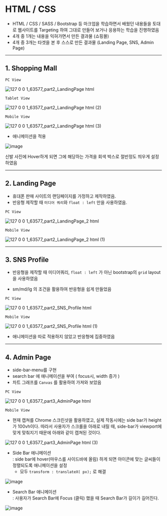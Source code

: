 # HTML / CSS 

* HTML / CSS / SASS / Bootstrap 등 마크업을 학습하면서 배웠던 내용들을 토대로 웹사이트를 Targeting 하여 그대로 만들어 보거나 응용하는 학습을 진행하였음
* 4개 중 1개는 내용을 익혀가면서 만든 결과물 (쇼핑몰)
* 4개 중 3개는 타겟을 본 후 스스로 만든 결과물 (Landing Page, SNS, Admin Page)

---
## 1. Shopping Mall

`PC View`

![127 0 0 1_63577_part2_LandingPage html](https://user-images.githubusercontent.com/63600953/136647409-d3f82e36-f2b0-4911-b743-601c424bf81b.png)

`Tablet View`

![127 0 0 1_63577_part2_LandingPage html (2)](https://user-images.githubusercontent.com/63600953/136647569-a60752ef-aadd-4c16-8f07-2a2b8f5f4fb5.png)

`Mobile View`

![127 0 0 1_63577_part2_LandingPage html (3)](https://user-images.githubusercontent.com/63600953/136647593-5099c4ef-4e1c-4e54-bc89-95d60d7ad820.png)



* 애니메이션을 적용
  
![image](https://user-images.githubusercontent.com/63600953/136647439-974e4354-1d88-4b9d-9cf3-f7a08319d333.png)

신발 사진에 Hover하게 되면 그에 해당하는 가격을 회색 박스로 절반정도 띄우게 설정하였음

---
## 2. Landing Page

* 휴대폰 판매 사이트의 랜딩페이지를 가정하고 제작하였음. 
* 반응형 제작할 때 `미디어 쿼리`와 `float : left` 만을 사용하였음. 

`PC View`

![127 0 0 1_63577_part2_LandingPage_2 html](https://user-images.githubusercontent.com/63600953/136647624-c41ac67f-c5b1-4fc7-992e-87e95d268783.png)

`Mobile View`

![127 0 0 1_63577_part2_LandingPage_2 html (1)](https://user-images.githubusercontent.com/63600953/136647675-873703a3-7a9d-4c57-97f2-e4acbaeed28b.png)



---
## 3. SNS Profile 

* 반응형을 제작할 때 미디어쿼리, `float : left` 가 아닌 bootstrap의 `grid` layout을 사용하였음


* sm/md/lg 의 조건을 활용하여 반응형을 쉽게 만들었음 


`PC View`

![127 0 0 1_63577_part2_SNS_Profile html](https://user-images.githubusercontent.com/63600953/136647471-01fefc14-fbc1-4c04-8454-934d05b3b45c.png)

`Mobile View`

![127 0 0 1_63577_part2_SNS_Profile html (1)](https://user-images.githubusercontent.com/63600953/136647746-1f90ccf3-5310-4226-b71d-a97f53aa08e1.png)


* 애니메이션을 따로 적용하지 않았고 반응형에 집중하였음

--- 
## 4. Admin Page

* side-bar-menu를 구현
* search bar 에 애니메이션을 부여 ( focus시, width 증가 )
* 차트 그래프를 `Canvas` 를 활용하여 가져와 보았음

`PC View`

![127 0 0 1_63577_part3_AdminPage html](https://user-images.githubusercontent.com/63600953/136647834-e83ad297-1498-42fe-b56a-f1cbaa6f773f.png)

`Mobile View`

* 현재 캡쳐를 Chrome 스크린샷을 활용하였고, 실제 작동시에는 side bar가 height 가 100vh이다. 
따라서 사용자가 스크롤을 아래로 내릴 때, side-bar가 viewport에 맞게 맞춰지기 때문에 아래와 같이 캡쳐된 것이다.

![127 0 0 1_63577_part3_AdminPage html (3)](https://user-images.githubusercontent.com/63600953/136647962-42d82b5a-6dd0-498a-b4c1-70a85e43daeb.png)

* Side Bar 애니메이션 </br> 
: side bar에 hover(마우스를 사이드바에 올림) 하게 되면 아이콘에 맞는 글씨들이 정렬되도록 애니메이션을 설정 
  * 모두 `transform : translateX( px);` 로 해결

![image](https://user-images.githubusercontent.com/63600953/136648043-2e101f05-f466-44a1-99d9-af62e9923a79.png)


* Search Bar 애니메이션 </br>
: 사용자가 Search Bar에 Focus (클릭) 했을 때 Search Bar가 길이가 길어진다. 

![image](https://user-images.githubusercontent.com/63600953/136648133-efa7ede2-1843-4979-a8b0-c83b0eb7b4f2.png)
